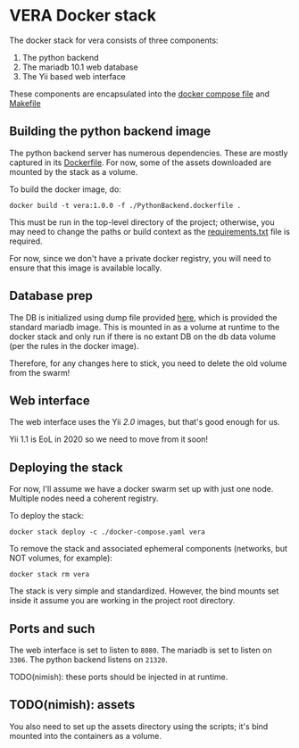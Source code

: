 # VERA Docker stack

The docker stack for vera consists of three components:

1. The python backend
2. The mariadb 10.1 web database
3. The Yii based web interface

These components are encapsulated into the [docker compose file](./docker-compose.yaml) and [Makefile](./Makefile)

## Building the python backend image

The python backend server has numerous dependencies. These are mostly captured in its [Dockerfile](./PythonBackend.dockerfile). For now, some of the assets downloaded are mounted by the stack as a volume.

To build the docker image, do: 

    docker build -t vera:1.0.0 -f ./PythonBackend.dockerfile .

This must be run in the top-level directory of the project; otherwise, you may need to change the paths or build context as the [requirements.txt](./requirements.txt) file is required.

For now, since we don't have a private docker registry, you will need to ensure that this image is available locally.

## Database prep

The DB is initialized using dump file provided [here](./web_interface/initial.sql), which is provided the standard mariadb image. This is mounted in as a volume at runtime to the docker stack and only run if there is no extant DB on the db data volume (per the rules in the docker image). 

Therefore, for any changes here to stick, you need to delete the old volume from the swarm!

## Web interface

The web interface uses the Yii _2.0_ images, but that's good enough for us.

Yii 1.1 is EoL in 2020 so we need to move from it soon!

## Deploying the stack

For now, I'll assume we have a docker swarm set up with just one node. Multiple nodes need a coherent registry.


To deploy the stack:

    docker stack deploy -c ./docker-compose.yaml vera

To remove the stack and associated ephemeral components (networks, but NOT volumes, for example):

    docker stack rm vera

The stack is very simple and standardized. However, the bind mounts set inside it assume you are working in the project root directory.

## Ports and such

The web interface is set to listen to `8080`. The mariadb is set to listen on `3306`. The python backend listens on `21320`. 

TODO(nimish): these ports should be injected in at runtime.

## TODO(nimish): assets

You also need to set up the assets directory using the scripts; it's bind mounted into the containers as a volume.












